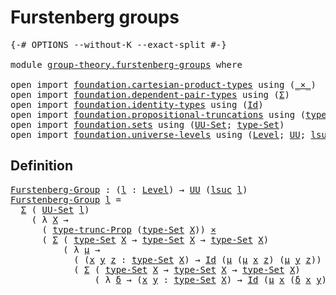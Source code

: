 # Furstenberg groups

<pre class="Agda"><a id="31" class="Symbol">{-#</a> <a id="35" class="Keyword">OPTIONS</a> <a id="43" class="Pragma">--without-K</a> <a id="55" class="Pragma">--exact-split</a> <a id="69" class="Symbol">#-}</a>

<a id="74" class="Keyword">module</a> <a id="81" href="group-theory.furstenberg-groups.html" class="Module">group-theory.furstenberg-groups</a> <a id="113" class="Keyword">where</a>

<a id="120" class="Keyword">open</a> <a id="125" class="Keyword">import</a> <a id="132" href="foundation.cartesian-product-types.html" class="Module">foundation.cartesian-product-types</a> <a id="167" class="Keyword">using</a> <a id="173" class="Symbol">(</a><a id="174" href="foundation-core.cartesian-product-types.html#590" class="Function Operator">_×_</a><a id="177" class="Symbol">)</a>
<a id="179" class="Keyword">open</a> <a id="184" class="Keyword">import</a> <a id="191" href="foundation.dependent-pair-types.html" class="Module">foundation.dependent-pair-types</a> <a id="223" class="Keyword">using</a> <a id="229" class="Symbol">(</a><a id="230" href="foundation-core.dependent-pair-types.html#515" class="Record">Σ</a><a id="231" class="Symbol">)</a>
<a id="233" class="Keyword">open</a> <a id="238" class="Keyword">import</a> <a id="245" href="foundation.identity-types.html" class="Module">foundation.identity-types</a> <a id="271" class="Keyword">using</a> <a id="277" class="Symbol">(</a><a id="278" href="foundation-core.identity-types.html#1767" class="Datatype">Id</a><a id="280" class="Symbol">)</a>
<a id="282" class="Keyword">open</a> <a id="287" class="Keyword">import</a> <a id="294" href="foundation.propositional-truncations.html" class="Module">foundation.propositional-truncations</a> <a id="331" class="Keyword">using</a> <a id="337" class="Symbol">(</a><a id="338" href="foundation.propositional-truncations.html#2048" class="Function">type-trunc-Prop</a><a id="353" class="Symbol">)</a>
<a id="355" class="Keyword">open</a> <a id="360" class="Keyword">import</a> <a id="367" href="foundation.sets.html" class="Module">foundation.sets</a> <a id="383" class="Keyword">using</a> <a id="389" class="Symbol">(</a><a id="390" href="foundation-core.sets.html#1190" class="Function">UU-Set</a><a id="396" class="Symbol">;</a> <a id="398" href="foundation-core.sets.html#1304" class="Function">type-Set</a><a id="406" class="Symbol">)</a>
<a id="408" class="Keyword">open</a> <a id="413" class="Keyword">import</a> <a id="420" href="foundation.universe-levels.html" class="Module">foundation.universe-levels</a> <a id="447" class="Keyword">using</a> <a id="453" class="Symbol">(</a><a id="454" href="Agda.Primitive.html#597" class="Postulate">Level</a><a id="459" class="Symbol">;</a> <a id="461" href="foundation-core.universe-levels.html#235" class="Primitive">UU</a><a id="463" class="Symbol">;</a> <a id="465" href="Agda.Primitive.html#780" class="Primitive">lsuc</a><a id="469" class="Symbol">)</a>
</pre>
## Definition

<pre class="Agda"><a id="Furstenberg-Group"></a><a id="499" href="group-theory.furstenberg-groups.html#499" class="Function">Furstenberg-Group</a> <a id="517" class="Symbol">:</a> <a id="519" class="Symbol">(</a><a id="520" href="group-theory.furstenberg-groups.html#520" class="Bound">l</a> <a id="522" class="Symbol">:</a> <a id="524" href="Agda.Primitive.html#597" class="Postulate">Level</a><a id="529" class="Symbol">)</a> <a id="531" class="Symbol">→</a> <a id="533" href="foundation-core.universe-levels.html#235" class="Primitive">UU</a> <a id="536" class="Symbol">(</a><a id="537" href="Agda.Primitive.html#780" class="Primitive">lsuc</a> <a id="542" href="group-theory.furstenberg-groups.html#520" class="Bound">l</a><a id="543" class="Symbol">)</a>
<a id="545" href="group-theory.furstenberg-groups.html#499" class="Function">Furstenberg-Group</a> <a id="563" href="group-theory.furstenberg-groups.html#563" class="Bound">l</a> <a id="565" class="Symbol">=</a>
  <a id="569" href="foundation-core.dependent-pair-types.html#515" class="Record">Σ</a> <a id="571" class="Symbol">(</a> <a id="573" href="foundation-core.sets.html#1190" class="Function">UU-Set</a> <a id="580" href="group-theory.furstenberg-groups.html#563" class="Bound">l</a><a id="581" class="Symbol">)</a>
    <a id="587" class="Symbol">(</a> <a id="589" class="Symbol">λ</a> <a id="591" href="group-theory.furstenberg-groups.html#591" class="Bound">X</a> <a id="593" class="Symbol">→</a>
      <a id="601" class="Symbol">(</a> <a id="603" href="foundation.propositional-truncations.html#2048" class="Function">type-trunc-Prop</a> <a id="619" class="Symbol">(</a><a id="620" href="foundation-core.sets.html#1304" class="Function">type-Set</a> <a id="629" href="group-theory.furstenberg-groups.html#591" class="Bound">X</a><a id="630" class="Symbol">))</a> <a id="633" href="foundation-core.cartesian-product-types.html#590" class="Function Operator">×</a>
      <a id="641" class="Symbol">(</a> <a id="643" href="foundation-core.dependent-pair-types.html#515" class="Record">Σ</a> <a id="645" class="Symbol">(</a> <a id="647" href="foundation-core.sets.html#1304" class="Function">type-Set</a> <a id="656" href="group-theory.furstenberg-groups.html#591" class="Bound">X</a> <a id="658" class="Symbol">→</a> <a id="660" href="foundation-core.sets.html#1304" class="Function">type-Set</a> <a id="669" href="group-theory.furstenberg-groups.html#591" class="Bound">X</a> <a id="671" class="Symbol">→</a> <a id="673" href="foundation-core.sets.html#1304" class="Function">type-Set</a> <a id="682" href="group-theory.furstenberg-groups.html#591" class="Bound">X</a><a id="683" class="Symbol">)</a>
          <a id="695" class="Symbol">(</a> <a id="697" class="Symbol">λ</a> <a id="699" href="group-theory.furstenberg-groups.html#699" class="Bound">μ</a> <a id="701" class="Symbol">→</a>
            <a id="715" class="Symbol">(</a> <a id="717" class="Symbol">(</a><a id="718" href="group-theory.furstenberg-groups.html#718" class="Bound">x</a> <a id="720" href="group-theory.furstenberg-groups.html#720" class="Bound">y</a> <a id="722" href="group-theory.furstenberg-groups.html#722" class="Bound">z</a> <a id="724" class="Symbol">:</a> <a id="726" href="foundation-core.sets.html#1304" class="Function">type-Set</a> <a id="735" href="group-theory.furstenberg-groups.html#591" class="Bound">X</a><a id="736" class="Symbol">)</a> <a id="738" class="Symbol">→</a> <a id="740" href="foundation-core.identity-types.html#1767" class="Datatype">Id</a> <a id="743" class="Symbol">(</a><a id="744" href="group-theory.furstenberg-groups.html#699" class="Bound">μ</a> <a id="746" class="Symbol">(</a><a id="747" href="group-theory.furstenberg-groups.html#699" class="Bound">μ</a> <a id="749" href="group-theory.furstenberg-groups.html#718" class="Bound">x</a> <a id="751" href="group-theory.furstenberg-groups.html#722" class="Bound">z</a><a id="752" class="Symbol">)</a> <a id="754" class="Symbol">(</a><a id="755" href="group-theory.furstenberg-groups.html#699" class="Bound">μ</a> <a id="757" href="group-theory.furstenberg-groups.html#720" class="Bound">y</a> <a id="759" href="group-theory.furstenberg-groups.html#722" class="Bound">z</a><a id="760" class="Symbol">))</a> <a id="763" class="Symbol">(</a><a id="764" href="group-theory.furstenberg-groups.html#699" class="Bound">μ</a> <a id="766" href="group-theory.furstenberg-groups.html#718" class="Bound">x</a> <a id="768" href="group-theory.furstenberg-groups.html#720" class="Bound">y</a><a id="769" class="Symbol">))</a> <a id="772" href="foundation-core.cartesian-product-types.html#590" class="Function Operator">×</a>
            <a id="786" class="Symbol">(</a> <a id="788" href="foundation-core.dependent-pair-types.html#515" class="Record">Σ</a> <a id="790" class="Symbol">(</a> <a id="792" href="foundation-core.sets.html#1304" class="Function">type-Set</a> <a id="801" href="group-theory.furstenberg-groups.html#591" class="Bound">X</a> <a id="803" class="Symbol">→</a> <a id="805" href="foundation-core.sets.html#1304" class="Function">type-Set</a> <a id="814" href="group-theory.furstenberg-groups.html#591" class="Bound">X</a> <a id="816" class="Symbol">→</a> <a id="818" href="foundation-core.sets.html#1304" class="Function">type-Set</a> <a id="827" href="group-theory.furstenberg-groups.html#591" class="Bound">X</a><a id="828" class="Symbol">)</a>
                <a id="846" class="Symbol">(</a> <a id="848" class="Symbol">λ</a> <a id="850" href="group-theory.furstenberg-groups.html#850" class="Bound">δ</a> <a id="852" class="Symbol">→</a> <a id="854" class="Symbol">(</a><a id="855" href="group-theory.furstenberg-groups.html#855" class="Bound">x</a> <a id="857" href="group-theory.furstenberg-groups.html#857" class="Bound">y</a> <a id="859" class="Symbol">:</a> <a id="861" href="foundation-core.sets.html#1304" class="Function">type-Set</a> <a id="870" href="group-theory.furstenberg-groups.html#591" class="Bound">X</a><a id="871" class="Symbol">)</a> <a id="873" class="Symbol">→</a> <a id="875" href="foundation-core.identity-types.html#1767" class="Datatype">Id</a> <a id="878" class="Symbol">(</a><a id="879" href="group-theory.furstenberg-groups.html#699" class="Bound">μ</a> <a id="881" href="group-theory.furstenberg-groups.html#855" class="Bound">x</a> <a id="883" class="Symbol">(</a><a id="884" href="group-theory.furstenberg-groups.html#850" class="Bound">δ</a> <a id="886" href="group-theory.furstenberg-groups.html#855" class="Bound">x</a> <a id="888" href="group-theory.furstenberg-groups.html#857" class="Bound">y</a><a id="889" class="Symbol">))</a> <a id="892" href="group-theory.furstenberg-groups.html#857" class="Bound">y</a><a id="893" class="Symbol">)))))</a>

</pre>